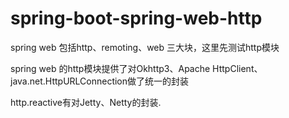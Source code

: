 # spring-boot-spring-web-http
spring web 包括http、remoting、web 三大块，这里先测试http模块

spring web 的http模块提供了对Okhttp3、Apache HttpClient、java.net.HttpURLConnection做了统一的封装

http.reactive有对Jetty、Netty的封装.
